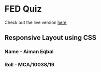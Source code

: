 # FED Quiz
Check out the live version [here]()

## Responsive Layout using CSS

### Name - Aiman Eqbal
### Roll - MCA/10038/19
